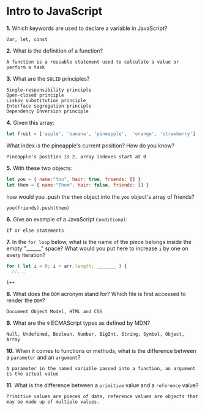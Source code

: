 # Intro to JavaScript

**1.** Which keywords are used to declare a variable in JavaScript?
<!-- enter you answer in the space below -->
```
Var, let, const
```
**2.** What is the definition of a function?
<!-- enter you answer in the space below -->
```
A function is a reusable statement used to calculate a value or perform a task  
```
**3.** What are the `SOLID` principles?
<!-- enter you answer in the space below -->
```
Single-responsibility principle
Open-closed principle
Liskov substitution principle
Interface segregation principle
Dependency Inversion principle
```
**4.** Given this array: 
```js
let fruit = ['apple', 'banana', 'pineapple',  'orange', 'strawberry']
``` 
What index is the pineapple's current position? How do you know?
<!-- enter you answer in the space below -->
```
Pineapple's position is 2, array indexes start at 0
```
**5.** With these two objects: 
```js
let you = { name:"You", hair: true, friends: [] }
let them = { name:"Them", hair: false, friends: [] }
```
how would you .push the `them` object into the `you` object's array of friends?
<!-- enter you answer in the space below -->
```
you(friends).push(them)
```

**6.** Give an example of a JavaScript `Conditional`:
<!-- enter you answer in the space below -->
```
If or else statements 
```
**7.** In the `for loop` below, what is the name of the piece belongs inside the empty "______" space? What would you put here to increase `i` by one on every iteration?
```js
for ( let i = 0; i < arr.length; _______ ) {
  //...
```
<!-- enter you answer in the space below -->
```
i++
```
**8.** What does the `DOM` acronym stand for? Which file is first accessed to render the `DOM`?
<!-- enter you answer in the space below -->
```
Document Object Model, HTML and CSS
```

**9.** What are the `9` ECMAScript types as defined by MDN?
<!-- enter you answer in the space below -->
```
Null, Undefined, Boolean, Number, BigInt, String, Symbol, Object, Array
```
**10.** When it comes to functions or methods, what is the difference between a `parameter` and an `argument`?
<!-- enter you answer in the space below -->
```
A parameter in the named variable passed into a function, an argument is the actual value
```
**11.** What is the difference between a `primitive` value and a `reference` value?
<!-- enter you answer in the space below -->
```
Primitive values are pieces of date, reference values are objects that may be made up of multiple values.
```